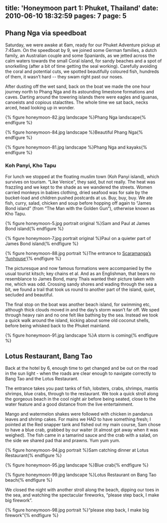 title: 'Honeymoon part 1: Phuket, Thailand'
date: 2010-06-10 18:32:59
pages: 7
page: 5
---

## Phang Nga via speedboat

Saturday, we were awake at 6am, ready for our Phuket Adventure pickup at 7:45am. On the speedboat by 9, we joined some German families, a dutch family, an Australian couple and some Spaniards, as we jetted across the calm waters towards the small Coral island, for sandy beaches and a spot of snorkelling (after a bit of time getting the seal working). Carefully avoiding the coral and potential cuts, we spotted beautifully coloured fish, hundreds of them, it wasn’t hard -- they swam right past our noses.

After dusting off the wet sand, back on the boat we made the one hour journey north to Phang Nga and its astounding limestone formations and caves. Darting around the towering islands there were eagles and iguanas, canoeists and copious stalactites. The whole time we sat back, necks arced, head looking up in wonder.

{% figure honeymoon-82.jpg landscape %}Phang Nga landscape{% endfigure %}

{% figure honeymoon-84.jpg landscape %}Beautiful Phang Nga{% endfigure %}

{% figure honeymoon-81.jpg landscape %}Phang Nga and kayaks{% endfigure %}

### Koh Panyi, Kho Tapu

For lunch we stopped at the floating muslim town (Koh Panyi island), which survives on tourism. “Like Venice”, they said, but not really. The heat was frazzling and we kept to the shade as we wandered the streets. Women carried monkeys  in babies clothing, dried seafood was for sale by the bucket-load and children pushed postcards at us. Buy, buy, buy. We ate fish, curry, salad, chicken and soup before hopping off again to “James Bond island” (from “The Man with the Golden Gun”), otherwise known as Kho Tapu.

{% figure honeymoon-5.jpg portrait original %}Sam and Paul at James Bond island{% endfigure %}

{% figure honeymoon-7.jpg portrait original %}Paul on a quieter part of James Bond island{% endfigure %}

{% figure honeymoon-88.jpg portrait %}The entrance to [Scaramanga’s ‘funhouse’](http://en.wikipedia.org/wiki/Francisco_Scaramanga){% endfigure %}

The picturesque and now famous formations were accompanied by the usual tourist kitsch; key chains et al. And as an Englishman, that bears no resemblance to James Bond, many Thais wanted their picture taken with me, which was odd. Crossing sandy shores and wading through the sea a bit, we found a trail that took us round to another part of the island, quiet, secluded and beautiful.

The final stop on the boat was another beach island, for swimming etc, although thick clouds moved in and the day’s storm wasn’t far off. We sped through heavy rain and no one felt like bathing by the sea. Instead we took a quick walk around the island, kicking about some old coconut shells, before being whisked back to the Phuket mainland.

{% figure honeymoon-91.jpg landscape %}A storm is coming{% endfigure %}

## Lotus Restaurant, Bang Tao

Back at the hotel by 6, enough time to get changed and be out on the road in the sun light - when the roads are clear enough to navigate correctly to Bang Tao and the Lotus Restaurant.

The entrance takes you past tanks of fish, lobsters, crabs, shrimps, mantis shrimps, blue crabs, through to the restaurant. We took a quick stroll along the gorgeous beach in the cool night air before being seated, close to the water feature and a good distance from the live entertainment.

Mango and watermelon shakes were followed with chicken in pandanus leaves and shrimp cakes. For mains we HAD to have something fresh; I pointed at the Red snapper tank and fished out my main course, Sam chose to have a blue crab, grabbed by our waiter (it almost got away when it was weighed). The fish came in a tamarind sauce and the crab with a salad, on the side we shared pad thai and prawns. Yum yum yum.

{% figure honeymoon-94.jpg portrait %}Sam catching dinner at Lotus Restaurant{% endfigure %}

{% figure honeymoon-95.jpg landscape %}Blue crab{% endfigure %}

{% figure honeymoon-99.jpg landscape %}Lotus Restaurant on Bang Tao beach{% endfigure %}

We closed the night with another stroll along the beach, dipping our toes in the sea, and watching the spectacular fireworks, “please step back, I make big firework”.

{% figure honeymoon-98.jpg portrait %}“please step back, I make big firework”{% endfigure %}
